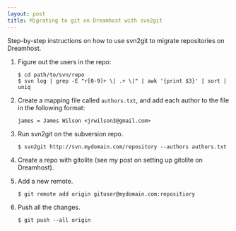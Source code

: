 ```yaml
---
layout: post
title: Migrating to git on Dreamhost with svn2git
---
```


Step-by-step instructions on how to use svn2git to migrate repositories on Dreamhost.

<!--more-->

1.  Figure out the users in the repo:

        $ cd path/to/svn/repo
        $ svn log | grep -E "r[0-9]+ \| .+ \|" | awk '{print $3}' | sort | uniq

2.  Create a mapping file called `authors.txt`, and add each author to the
    file in the following format:

        james = James Wilson <jrwilson3@gmail.com>

3.  Run svn2git on the subversion repo.

        $ svn2git http://svn.mydomain.com/repository --authors authors.txt

4.  Create a repo with gitolite (see my post on setting up gitolite on Dreamhost).

5.  Add a new remote.

        $ git remote add origin gituser@mydomain.com:repositiory

6.  Push all the changes.

        $ git push --all origin
